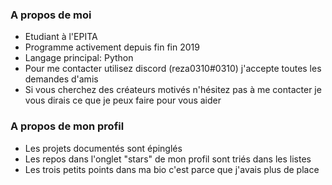 ### A propos de moi

- Etudiant à l'EPITA
- Programme activement depuis fin fin 2019
- Langage principal: Python
- Pour me contacter utilisez discord (reza0310#0310) j'accepte toutes les demandes d'amis
- Si vous cherchez des créateurs motivés n'hésitez pas à me contacter je vous dirais ce que je peux faire pour vous aider

### A propos de mon profil

- Les projets documentés sont épinglés
- Les repos dans l'onglet "stars" de mon profil sont triés dans les listes
- Les trois petits points dans ma bio c'est parce que j'avais plus de place
